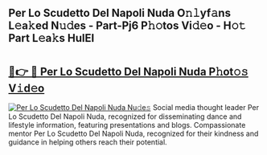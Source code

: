 ## Per Lo Scudetto Del Napoli Nuda O𝚗𝚕yf𝚊ns L𝚎a𝚔ed N𝚞𝚍es - Part-Pj6 P𝚑𝚘tos Vi𝚍𝚎o - H𝚘𝚝 Part L𝚎a𝚔s HulEI

# <h2><a href="http://kf2j00a.oniu.top/?m=Per+Lo+Scudetto+Del+Napoli+Nuda">🔗👉 🔴 Per Lo Scudetto Del Napoli Nuda P𝚑ot𝚘𝚜 V𝚒d𝚎o</a></h2>

[![Per Lo Scudetto Del Napoli Nuda Nu𝚍e𝚜](https://i.imgur.com/0qMVB7G.gif)](http://kf2j00a.oniu.top/?m=Per+Lo+Scudetto+Del+Napoli+Nuda)
Social media thought leader Per Lo Scudetto Del Napoli Nuda, recognized for disseminating dance and lifestyle information, featuring presentations and blogs. Compassionate mentor Per Lo Scudetto Del Napoli Nuda, recognized for their kindness and guidance in helping others reach their potential.  
